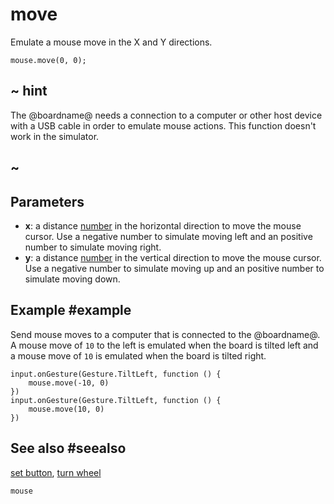 # move

Emulate a mouse move in the X and Y directions.

```sig
mouse.move(0, 0);
```

## ~ hint

The @boardname@ needs a connection to a computer or other host device with a USB cable in order to emulate mouse actions. This function doesn't work in the simulator.

## ~

## Parameters

* **x**: a distance [number](/types/number) in the horizontal direction to move the mouse cursor. Use a negative number to simulate moving left and an positive number to simulate moving right.
* **y**: a distance [number](/types/number) in the vertical direction to move the mouse cursor. Use a negative number to simulate moving up and an positive number to simulate moving down.

## Example #example

Send mouse moves to a computer that is connected to the @boardname@. A mouse move of `10` to the left is emulated when the board is tilted left and a mouse move of `10` is emulated when the board is tilted right.

```blocks
input.onGesture(Gesture.TiltLeft, function () {
    mouse.move(-10, 0)
})
input.onGesture(Gesture.TiltLeft, function () {
    mouse.move(10, 0)
})
```

## See also #seealso

[set button](/reference/mouse/set-button), [turn wheel](/reference/mouse/turn-wheel)

```package
mouse
```